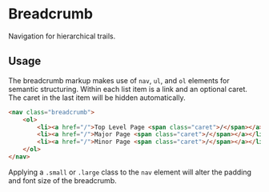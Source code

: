 # Breadcrumb #

Navigation for hierarchical trails.

## Usage ##

The breadcrumb markup makes use of `nav`, `ul`, and `ol` elements for semantic structuring.
Within each list item is a link and an optional caret. The caret in the last item will be hidden automatically.

```html
<nav class="breadcrumb">
    <ol>
        <li><a href="/">Top Level Page <span class="caret">/</span></a></li>
        <li><a href="/">Major Page <span class="caret">/</span></a></li>
        <li><a href="/">Minor Page <span class="caret">/</span></a></li>
    </ol>
</nav>
```

<div class="notice is-info">
    Applying a <code>.small</code> or <code>.large</code> class to the <code>nav</code> element
    will alter the padding and font size of the breadcrumb.
</div>